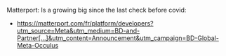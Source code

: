 

Matterport: Is a growing big since the last check before covid:
- https://matterport.com/fr/platform/developers?utm_source=Meta&utm_medium=BD-and-Partner[…]&utm_content=Announcement&utm_campaign=BD-Global-Meta-Occulus
